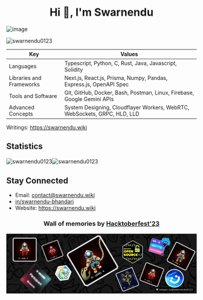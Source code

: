<h1 align="center">Hi 👋, I'm Swarnendu</h1>

![image](https://github.com/user-attachments/assets/16f5942a-d3f1-4d89-91fb-0cc271c8c703)
<p align="left"> <img src="https://komarev.com/ghpvc/?username=swarnendu0123&label=Profile%20views&color=0e75b6&style=flat" alt="swarnendu0123" /> </p>


| Key       | Values |
|-----------------|-----------------|
| Languages       | Typescript, Python, C, Rust, Java, Javascript, Solidity |
| Libraries and Frameworks | Next.js, React.js, Prisma, Numpy, Pandas, Express.js, OpenAPI Spec   | 
| Tools and Software | Git, GitHub, Docker, Bash, Postman, Linux, Firebase, Google Gemini APIs |
| Advanced Concepts  | System Designing, Cloudflayer Workers, WebRTC, WebSockets, GRPC, HLD, LLD    |


Writings: https://swarnendu.wiki

## Statistics 
<img align="center" src="https://github-readme-stats.vercel.app/api?username=swarnendu0123&show_icons=true&locale=en" alt="swarnendu0123" /><img align="center" src="https://github-readme-streak-stats.herokuapp.com/?user=swarnendu0123&" alt="swarnendu0123" />

## Stay Connected
- Email: contact@swarnendu.wiki
- [in/swarnendu-bhandari](https://www.linkedin.com/in/swarnendu-bhandari)
- Website: https://swarnendu.wiki
<h3 align="center">Wall of memories by <a href="https://hacktoberfest.com/">Hacktoberfest'23</a> </h3>

[![An image of @swarnendu0123's Holopin badges, which is a link to view their full Holopin profile](./swarnendu0123.png)](https://holopin.io/@swarnendu0123)

